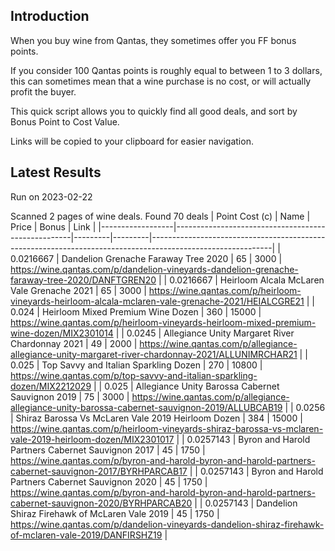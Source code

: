 ## Introduction

When you buy wine from Qantas, they sometimes offer you FF bonus points. 

If you consider 100 Qantas points is roughly equal to between 1 to 3 dollars, this can sometimes mean that a wine purchase is no cost, or will actually profit the buyer.

This quick script allows you to quickly find all good deals, and sort by Bonus Point to Cost Value.

Links will be copied to your clipboard for easier navigation.

## Latest Results

Run on 2023-02-22

Scanned 2 pages of wine deals.
Found 70 deals
|   Point Cost (c) | Name                                               |   Price |   Bonus | Link                                                                                                       |
|------------------|----------------------------------------------------|---------|---------|------------------------------------------------------------------------------------------------------------|
|        0.0216667 | Dandelion Grenache Faraway Tree 2020               |      65 |    3000 | https://wine.qantas.com/p/dandelion-vineyards-dandelion-grenache-faraway-tree-2020/DANFTGREN20             |
|        0.0216667 | Heirloom Alcala McLaren Vale Grenache 2021         |      65 |    3000 | https://wine.qantas.com/p/heirloom-vineyards-heirloom-alcala-mclaren-vale-grenache-2021/HEIALCGRE21        |
|        0.024     | Heirloom Mixed Premium Wine Dozen                  |     360 |   15000 | https://wine.qantas.com/p/heirloom-vineyards-heirloom-mixed-premium-wine-dozen/MIX2301014                  |
|        0.0245    | Allegiance Unity Margaret River Chardonnay 2021    |      49 |    2000 | https://wine.qantas.com/p/allegiance-allegiance-unity-margaret-river-chardonnay-2021/ALLUNIMRCHAR21        |
|        0.025     | Top Savvy and Italian Sparkling Dozen              |     270 |   10800 | https://wine.qantas.com/p/top-savvy-and-italian-sparkling-dozen/MIX2212029                                 |
|        0.025     | Allegiance Unity Barossa Cabernet Sauvignon 2019   |      75 |    3000 | https://wine.qantas.com/p/allegiance-allegiance-unity-barossa-cabernet-sauvignon-2019/ALLUBCAB19           |
|        0.0256    | Shiraz Barossa Vs McLaren Vale 2019 Heirloom Dozen |     384 |   15000 | https://wine.qantas.com/p/heirloom-vineyards-shiraz-barossa-vs-mclaren-vale-2019-heirloom-dozen/MIX2301017 |
|        0.0257143 | Byron and Harold Partners Cabernet Sauvignon 2017  |      45 |    1750 | https://wine.qantas.com/p/byron-and-harold-byron-and-harold-partners-cabernet-sauvignon-2017/BYRHPARCAB17  |
|        0.0257143 | Byron and Harold Partners Cabernet Sauvignon 2020  |      45 |    1750 | https://wine.qantas.com/p/byron-and-harold-byron-and-harold-partners-cabernet-sauvignon-2020/BYRHPARCAB20  |
|        0.0257143 | Dandelion Shiraz Firehawk of McLaren Vale 2019     |      45 |    1750 | https://wine.qantas.com/p/dandelion-vineyards-dandelion-shiraz-firehawk-of-mclaren-vale-2019/DANFIRSHZ19   |

